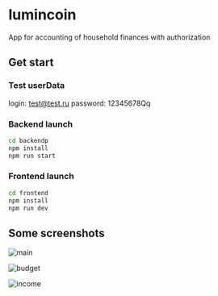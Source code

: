 # lumincoin
App for accounting of household finances with authorization

## Get start

### Test userData

login: test@test.ru
password: 12345678Qq

### Backend launch

```sh
cd backendp
npm install
npm run start
```
### Frontend launch
```sh
cd frontend
npm install
npm run dev
```
## Some screenshots

![main](https://user-images.githubusercontent.com/110829675/227743160-58cf4407-d50f-4891-872e-47c401480278.JPG)

![budget](https://user-images.githubusercontent.com/110829675/227743172-92cb69eb-4b19-4006-a461-24bed1a0ce82.JPG)

![income](https://user-images.githubusercontent.com/110829675/227743174-211b2844-8cb8-4f0e-91fb-799ffdccc063.JPG)
